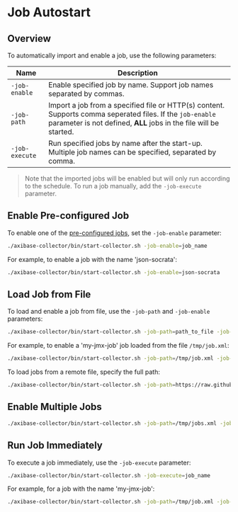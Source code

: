 # Job Autostart

## Overview

To automatically import and enable a job, use the following parameters:

**Name** | **Description**
----- | -----
`-job-enable` | Enable specified job by name. Support job names separated by commas.
`-job-path` | Import a job from a specified file or HTTP(s) content. Supports comma seperated files. If the `job-enable` parameter is not defined, **ALL** jobs in the file will be started.
`-job-execute` | Run specified jobs by name after the start-up. Multiple job names can be specified, separated by comma.

> Note that the imported jobs will be enabled but will only run according to the schedule. To run a job manually, add the `-job-execute` parameter.

## Enable Pre-configured Job

To enable one of the [pre-configured jobs](pre-configured-jobs.md), set the `-job-enable` parameter:

```sh
./axibase-collector/bin/start-collector.sh -job-enable=job_name
```

For example, to enable a job with the name 'json-socrata':

```sh
./axibase-collector/bin/start-collector.sh -job-enable=json-socrata
```

## Load Job from File

To load and enable a job from file, use the `-job-path` and `-job-enable` parameters:

```sh
./axibase-collector/bin/start-collector.sh -job-path=path_to_file -job-enable=job_name
```

For example, to enable a 'my-jmx-job' job loaded from the file `/tmp/job.xml`:

```sh
./axibase-collector/bin/start-collector.sh -job-path=/tmp/job.xml -job-enable=my-jmx-job
```

To load jobs from a remote file, specify the full path:

```sh
./axibase-collector/bin/start-collector.sh -job-path=https://raw.githubusercontent.com/axibase/axibase-collector/master/job-templates/icmp-ping.xml
```

## Enable Multiple Jobs

```sh
./axibase-collector/bin/start-collector.sh -job-path=/tmp/jobs.xml -job-enable=json-job,tcp-job
```

## Run Job Immediately

To execute a job immediately, use the `-job-execute` parameter:

```sh
./axibase-collector/bin/start-collector.sh -job-execute=job_name
```

For example, for a job with the name 'my-jmx-job':

```sh
./axibase-collector/bin/start-collector.sh -job-path=/tmp/job.xml -job-enable=my-jmx-job -job-execute=json-my-jmx-job
```
